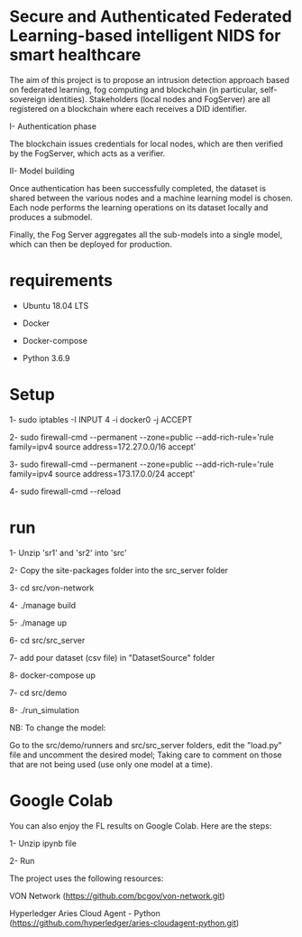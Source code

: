 # Secure and Authenticated Federated Learning-based intelligent NIDS for smart healthcare 

The aim of this project is to propose an intrusion detection approach based on federated learning, fog computing and blockchain (in particular, self-sovereign identities). Stakeholders (local nodes and FogServer) are all registered on a blockchain where each receives a DID identifier.


I- Authentication phase


The blockchain issues credentials for local nodes, which are then verified by the FogServer, which acts as a verifier.



II- Model building


Once authentication has been successfully completed, the dataset is shared between the various nodes and a machine learning model is chosen. Each node performs the learning operations on its dataset locally and produces a submodel.


Finally, the Fog Server aggregates all the sub-models into a single model, which can then be deployed for production.

# requirements

- Ubuntu 18.04 LTS

- Docker

- Docker-compose

- Python 3.6.9



# Setup 


1- sudo iptables -I INPUT 4 -i docker0 -j ACCEPT


2- sudo firewall-cmd --permanent --zone=public --add-rich-rule='rule family=ipv4 source address=172.27.0.0/16 accept'



3- sudo firewall-cmd --permanent --zone=public --add-rich-rule='rule family=ipv4 source address=173.17.0.0/24 accept'



4- sudo firewall-cmd --reload

# run

1- Unzip 'sr1' and 'sr2' into 'src'

2- Copy the site-packages folder into the src_server folder


3- cd src/von-network



4- ./manage build



5- ./manage up 



6- cd src/src_server


7- add pour dataset (csv file) in "DatasetSource" folder 


8- docker-compose up


7- cd src/demo



8- ./run_simulation


NB: To change the model: 


Go to the src/demo/runners and src/src_server folders, edit the "load.py" file and uncomment the desired model;
Taking care to comment on those that are not being used (use only one model at a time).


# Google Colab



You can also enjoy the FL results on Google Colab. Here are the steps:


1- Unzip ipynb file 


2- Run


The project uses the following resources:



VON Network (https://github.com/bcgov/von-network.git)



Hyperledger Aries Cloud Agent - Python  (https://github.com/hyperledger/aries-cloudagent-python.git)
